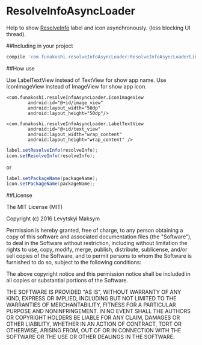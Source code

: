 ResolveInfoAsyncLoader
================

Help to show [ResolveInfo](http://developer.android.com/intl/es/reference/android/content/pm/ResolveInfo.html) label and icon asynchronously. (less blocking UI thread).

##Including in your project

````groovy
compile 'com.funakoshi.resolveInfoAsyncLoader:ResolveInfoAsyncLoaderLib:1.0.1'
````

##How use

Use LabelTextView instead of TextView for show app name.
Use IconImageView instead of ImageView for show app icon.

````
<com.funakoshi.resolveInfoAsyncLoader.IconImageView
        android:id="@+id/image_view"
        android:layout_width="50dp"
        android:layout_height="50dp"/>
        
<com.funakoshi.resolveInfoAsyncLoader.LabelTextView
        android:id="@+id/text_view"
        android:layout_width="wrap_content"
        android:layout_height="wrap_content" />
 ````
        
````java
label.setResolveInfo(resolveInfo);
icon.setResolveInfo(resolveInfo);
 ````

or

````java
label.setPackageName(packageName);
icon.setPackageName(packageName);
 ````


##License

The MIT License (MIT)

Copyright (c) 2016 Levytskyi Maksym

Permission is hereby granted, free of charge, to any person obtaining a copy
of this software and associated documentation files (the "Software"), to deal
in the Software without restriction, including without limitation the rights
to use, copy, modify, merge, publish, distribute, sublicense, and/or sell
copies of the Software, and to permit persons to whom the Software is
furnished to do so, subject to the following conditions:

The above copyright notice and this permission notice shall be included in
all copies or substantial portions of the Software.

THE SOFTWARE IS PROVIDED "AS IS", WITHOUT WARRANTY OF ANY KIND, EXPRESS OR
IMPLIED, INCLUDING BUT NOT LIMITED TO THE WARRANTIES OF MERCHANTABILITY,
FITNESS FOR A PARTICULAR PURPOSE AND NONINFRINGEMENT. IN NO EVENT SHALL THE
AUTHORS OR COPYRIGHT HOLDERS BE LIABLE FOR ANY CLAIM, DAMAGES OR OTHER
LIABILITY, WHETHER IN AN ACTION OF CONTRACT, TORT OR OTHERWISE, ARISING FROM,
OUT OF OR IN CONNECTION WITH THE SOFTWARE OR THE USE OR OTHER DEALINGS IN
THE SOFTWARE.




